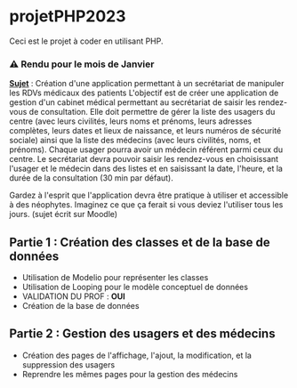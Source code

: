 # projetPHP2023
Ceci est le projet à coder en utilisant PHP.
### ⚠️ Rendu pour le mois de Janvier

[**Sujet**](https://moodle.iut-tlse3.fr/course/view.php?id=742) : Création d'une application permettant à un secrétariat de manipuler les RDVs médicaux des patients
L'objectif est de créer une application de gestion d'un cabinet médical permettant au secrétariat de saisir les rendez-vous de consultation. Elle doit permettre de gérer la liste des usagers du centre (avec leurs civilités, leurs noms et prénoms, leurs adresses complètes, leurs dates et lieux de naissance, et leurs numéros de sécurité sociale) ainsi que la liste des médecins (avec leurs civilités, noms, et prénoms). Chaque usager pourra avoir un médecin référent parmi ceux du centre. Le secrétariat devra pouvoir saisir les rendez-vous en choisissant l'usager et le médecin dans des listes et en saisissant la date, l'heure, et la durée de la consultation (30 min par défaut).

Gardez à l'esprit que l'application devra être pratique à utiliser et accessible à des néophytes. Imaginez ce que ça ferait si vous deviez l'utiliser tous les jours.
(sujet écrit sur Moodle)

## Partie 1 : Création des classes et de la base de données
- Utilisation de Modelio pour représenter les classes
- Utilisation de Looping pour le modèle conceptuel de données
- VALIDATION DU PROF : **OUI**
- Création de la base de données

## Partie 2 : Gestion des usagers et des médecins
- Création des pages de l'affichage, l'ajout, la modification, et la suppression des usagers
- Reprendre les mêmes pages pour la gestion des médecins
